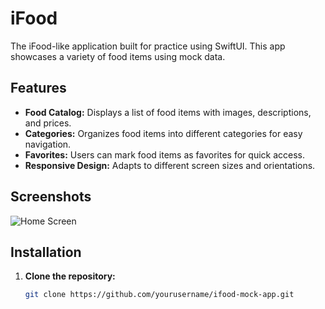 # iFood 

The iFood-like application built for practice using SwiftUI. This app showcases a variety of food items using mock data.

## Features

- **Food Catalog:** Displays a list of food items with images, descriptions, and prices.
- **Categories:** Organizes food items into different categories for easy navigation.
- **Favorites:** Users can mark food items as favorites for quick access.
- **Responsive Design:** Adapts to different screen sizes and orientations.

## Screenshots

![Home Screen](path/to/home_screen.png)

## Installation

1. **Clone the repository:**

   ```bash
   git clone https://github.com/yourusername/ifood-mock-app.git
